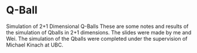 # Q-Ball
Simulation of 2+1 Dimensional Q-Balls
These are some notes and results of the simulation of Qballs in 2+1 dimensions.
The slides were made by me and Wei. 
The simulation of the Qballs were completed under the supervision of Michael Kinach at UBC. 
